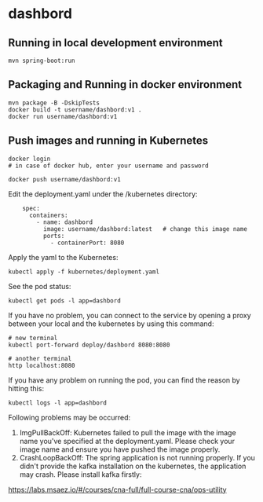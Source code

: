 # dashbord

## Running in local development environment

```
mvn spring-boot:run
```

## Packaging and Running in docker environment

```
mvn package -B -DskipTests
docker build -t username/dashbord:v1 .
docker run username/dashbord:v1
```

## Push images and running in Kubernetes

```
docker login 
# in case of docker hub, enter your username and password

docker push username/dashbord:v1
```

Edit the deployment.yaml under the /kubernetes directory:
```
    spec:
      containers:
        - name: dashbord
          image: username/dashbord:latest   # change this image name
          ports:
            - containerPort: 8080

```

Apply the yaml to the Kubernetes:
```
kubectl apply -f kubernetes/deployment.yaml
```

See the pod status:
```
kubectl get pods -l app=dashbord
```

If you have no problem, you can connect to the service by opening a proxy between your local and the kubernetes by using this command:
```
# new terminal
kubectl port-forward deploy/dashbord 8080:8080

# another terminal
http localhost:8080
```

If you have any problem on running the pod, you can find the reason by hitting this:
```
kubectl logs -l app=dashbord
```

Following problems may be occurred:

1. ImgPullBackOff:  Kubernetes failed to pull the image with the image name you've specified at the deployment.yaml. Please check your image name and ensure you have pushed the image properly.
1. CrashLoopBackOff: The spring application is not running properly. If you didn't provide the kafka installation on the kubernetes, the application may crash. Please install kafka firstly:

https://labs.msaez.io/#/courses/cna-full/full-course-cna/ops-utility

